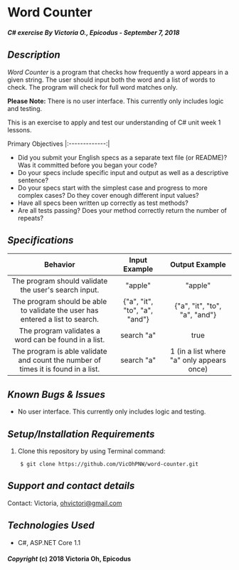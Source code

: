 # Word Counter

##### C# exercise By Victoria O., Epicodus - September 7, 2018

## *Description*
_Word Counter_ is a program that checks how frequently a word appears in a given string. The user should input both the word and a list of words to check. The program will check for full word matches only.

**Please Note:** There is no user interface. This currently only includes logic and testing.

This is an exercise to apply and test our understanding of C# unit week 1 lessons.

Primary Objectives
|:-------------:|
* Did you submit your English specs as a separate text file (or README)? Was it committed before you began your code?
* Do your specs include specific input and output as well as a descriptive sentence?
* Do your specs start with the simplest case and progress to more complex cases? Do they cover enough different input values?
* Have all specs been written up correctly as test methods?
* Are all tests passing? Does your method correctly return the number of repeats?


## *Specifications*

| Behavior         |Input Example| Output Example|
|:-------------:|:-------------:|:-------------:|
| The program should validate the user's search input. | "apple" | "apple" |
| The program should be able to validate the user has entered a list to search. | {"a", "it", "to", "a", "and"} | {"a", "it", "to", "a", "and"} |
| The program validates a word can be found in a list. | search "a" | true |
| The program is able validate and count the number of times it is found in a list. | search "a" | 1 (in a list where "a" only appears once) |



## *Known Bugs & Issues*
* No user interface. This currently only includes logic and testing.

## *Setup/Installation Requirements*

1. Clone this repository by using Terminal command:
```
    $ git clone https://github.com/VicOhPNW/word-counter.git
```

## *Support and contact details*
Contact: Victoria, ohvictori@gmail.com

## *Technologies Used*
* C#, ASP.NET Core 1.1

#### *Copyright* (c) 2018 Victoria Oh, Epicodus
